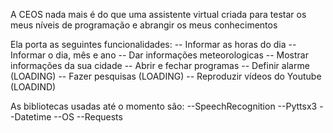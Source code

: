 A CEOS nada mais é do que uma assistente virtual criada para testar os meus níveis de programação e abrangir os meus conhecimentos

Ela porta as seguintes funcionalidades:
-- Informar as horas do dia
-- Informar o dia, mês e ano
-- Dar informações meteorologicas 
-- Mostrar informações da sua cidade
-- Abrir e fechar programas
-- Definir alarme (LOADING)
-- Fazer pesquisas (LOADING)
-- Reproduzir vídeos do Youtube (LOADIND)

As bibliotecas usadas até o momento são:
--SpeechRecognition
--Pyttsx3
--Datetime
--OS
--Requests
